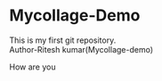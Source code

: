 # Mycollage-Demo
This is my first git repository.
<br>
Author-Ritesh kumar(Mycollage-demo)
<br>
<p>How are you</p>
